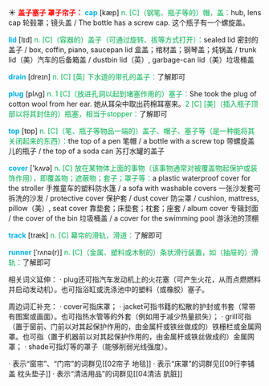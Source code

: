 ☀ <font color="red">**盖子塞子 罩子帘子：**</font>
<font color="sky blue">**cap**</font> [kæp] 
<font color="#00b050">n. [C]（钢笔、瓶子等的）帽，盖：</font>hub, lens cap 轮毂罩；镜头盖 / The bottle has a screw cap. 这个瓶子有一个螺旋盖。

<font color="sky blue">**lid**</font> [lɪd] 
<font color="#00b050">n. [C]（容器的）盖子（可通过旋转、拔等方式打开）：</font>sealed lid 密封的盖子 / box, coffin, piano, saucepan lid 盒盖；棺材盖；钢琴盖；炖锅盖 / trunk lid（美）汽车的后备箱盖 / dustbin lid（英）, garbage-can lid（美）垃圾桶盖
         
<font color="sky blue">**drain**</font> [dreɪn]
<font color="#00b050">n. [C] [英] 下水道的带孔的盖子：</font>了解即可

<font color="sky blue">**plug**</font> [plʌɡ] 
<font color="#00b050">n. 1 [C]（放进孔洞以起到堵塞作用的）塞子：</font>She took the plug of cotton wool from her ear. 她从耳朵中取出药棉耳塞来。<font color="#00b050">2 [C] [美]（插入瓶子顶部以将其封住的）瓶塞，相当于stopper：</font>了解即可

<font color="sky blue">**top**</font> [tɒp] 
<font color="#00b050">n. [C]（笔、瓶子等物品一端的）盖子、帽子、塞子等（是一种能将其关闭起来的东西）：</font>the top of a pen 笔帽 / a bottle with a screw top 带螺旋盖儿的瓶子 / the top of a soda can 苏打水罐的盖子

<font color="sky blue">**cover**</font> ['kʌvə] 
<font color="#00b050">n. [C] 放在某物体上面的事物（该事物通常对被覆盖物起保护或装饰作用），即覆盖物；遮蔽物；套子；罩子等：</font>a plastic waterproof cover for the stroller 手推童车的塑料防水篷 / a sofa with washable covers 一张沙发套可拆洗的沙发 / protective cover 保护套 / dust cover 防尘罩 / cushion, mattress, pillow（美）, seat cover 靠垫套；床垫套；枕套；座套 / album cover 专辑封面 / the cover of the bin 垃圾桶盖 / a cover for the swimming pool 游泳池的顶棚

<font color="sky blue">**track**</font> [træk] 
<font color="#00b050">n. [C] 幕帘的滑轨，滑道：</font>了解即可
           
<font color="sky blue">**runner**</font> [ˈrʌnə(r)]
<font color="#00b050">n. [C]（金属、塑料或木制的）条状滑行装置，如（抽屉的）滑轨：</font>了解即可

相关词义延伸：
· plug还可指汽车发动机上的火花塞（可产生火花，从而点燃燃料并启动发动机）。也可指浴缸或洗涤池中的塑料（或橡胶）塞子。

周边词汇补充：
· cover可指床罩；
· jacket可指书籍的松散的护封或书套（常带有图案或画面）。也可指热水管等的外套（例如用于减少热量损失）；
· grill可指（置于窗前、门前以对其起保护作用的，由金属杆或铁丝做成的）铁栅栏或金属网罩。也可指（置于机器前以对其起保护作用的，由金属杆或铁丝做成的）金属网罩；
· shade可指灯等的罩子（能够削弱光线强度）。

· 表示“窗帘”、“门帘”的词群见[[02帘子 地毯]]
· 表示“床罩”的词群见[[09行李铺盖 枕头垫子]]
· 表示“清洁用品”的词群见[[04清洁 肮脏]]
